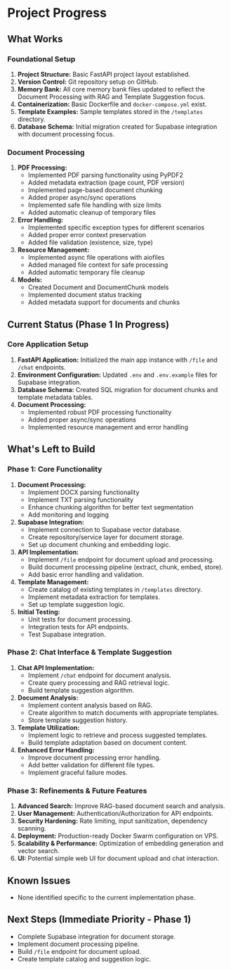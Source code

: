 # Project Progress

## What Works

### Foundational Setup
1.  **Project Structure:** Basic FastAPI project layout established.
2.  **Version Control:** Git repository setup on GitHub.
3.  **Memory Bank:** All core memory bank files updated to reflect the Document Processing with RAG and Template Suggestion focus.
4.  **Containerization:** Basic Dockerfile and `docker-compose.yml` exist.
5.  **Template Examples:** Sample templates stored in the `/templates` directory.
6.  **Database Schema:** Initial migration created for Supabase integration with document processing focus.

### Document Processing
1. **PDF Processing:**
   - Implemented PDF parsing functionality using PyPDF2
   - Added metadata extraction (page count, PDF version)
   - Implemented page-based document chunking
   - Added proper async/sync operations
   - Implemented safe file handling with size limits
   - Added automatic cleanup of temporary files
2. **Error Handling:**
   - Implemented specific exception types for different scenarios
   - Added proper error context preservation
   - Added file validation (existence, size, type)
3. **Resource Management:**
   - Implemented async file operations with aiofiles
   - Added managed file context for safe processing
   - Added automatic temporary file cleanup
4. **Models:**
   - Created Document and DocumentChunk models
   - Implemented document status tracking
   - Added metadata support for documents and chunks

## Current Status (Phase 1 In Progress)

### Core Application Setup
1.  **FastAPI Application:** Initialized the main app instance with `/file` and `/chat` endpoints.
2.  **Environment Configuration:** Updated `.env` and `.env.example` files for Supabase integration.
3.  **Database Schema:** Created SQL migration for document chunks and template metadata tables.
4. **Document Processing:** 
   - Implemented robust PDF processing functionality
   - Added proper async/sync operations
   - Implemented resource management and error handling

## What's Left to Build

### Phase 1: Core Functionality
1.  **Document Processing:**
    - Implement DOCX parsing functionality
    - Implement TXT parsing functionality
    - Enhance chunking algorithm for better text segmentation
    - Add monitoring and logging
2.  **Supabase Integration:**
    *   Implement connection to Supabase vector database.
    *   Create repository/service layer for document storage.
    *   Set up document chunking and embedding logic.
3.  **API Implementation:**
    *   Implement `/file` endpoint for document upload and processing.
    *   Build document processing pipeline (extract, chunk, embed, store).
    *   Add basic error handling and validation.
4.  **Template Management:**
    *   Create catalog of existing templates in `/templates` directory.
    *   Implement metadata extraction for templates.
    *   Set up template suggestion logic.
5.  **Initial Testing:** 
    *   Unit tests for document processing.
    *   Integration tests for API endpoints.
    *   Test Supabase integration.

### Phase 2: Chat Interface & Template Suggestion
1.  **Chat API Implementation:**
    *   Implement `/chat` endpoint for document analysis.
    *   Create query processing and RAG retrieval logic.
    *   Build template suggestion algorithm.
2.  **Document Analysis:**
    *   Implement content analysis based on RAG.
    *   Create algorithm to match documents with appropriate templates.
    *   Store template suggestion history.
3.  **Template Utilization:**
    *   Implement logic to retrieve and process suggested templates.
    *   Build template adaptation based on document content.
4.  **Enhanced Error Handling:**
    *   Improve document processing error handling.
    *   Add better validation for different file types.
    *   Implement graceful failure modes.

### Phase 3: Refinements & Future Features
1.  **Advanced Search:** Improve RAG-based document search and analysis.
2.  **User Management:** Authentication/Authorization for API endpoints.
3.  **Security Hardening:** Rate limiting, input sanitization, dependency scanning.
4.  **Deployment:** Production-ready Docker Swarm configuration on VPS.
5.  **Scalability & Performance:** Optimization of embedding generation and vector search.
6.  **UI:** Potential simple web UI for document upload and chat interaction.

## Known Issues
-   None identified specific to the current implementation phase.

## Next Steps (Immediate Priority - Phase 1)
-   Complete Supabase integration for document storage.
-   Implement document processing pipeline.
-   Build `/file` endpoint for document upload.
-   Create template catalog and suggestion logic. 